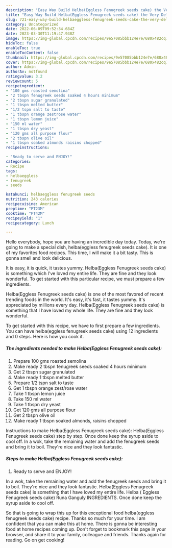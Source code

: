 ```yaml
---
description: "Easy Way Build Helba(Eggless Fenugreek seeds cake) the Very Delicious"
title: "Easy Way Build Helba(Eggless Fenugreek seeds cake) the Very Delicious"
slug: 721-easy-way-build-helbaeggless-fenugreek-seeds-cake-the-very-delicious
category: Uncategorized
date: 2022-06-09T09:52:34.684Z
date: 2023-03-30T11:19:47.948Z
image: https://img-global.cpcdn.com/recipes/9e57085bbb124e7e/680x482cq70/helbaeggless-fenugreek-seeds-cake-recipe-main-photo.jpg
hideToc: false
enableToc: true
enableTocContent: false
thumbnail: https://img-global.cpcdn.com/recipes/9e57085bbb124e7e/680x482cq70/helbaeggless-fenugreek-seeds-cake-recipe-main-photo.jpg
cover: https://img-global.cpcdn.com/recipes/9e57085bbb124e7e/680x482cq70/helbaeggless-fenugreek-seeds-cake-recipe-main-photo.jpg
author: Admin
authorAv: notfound
ratingvalue: 3.2
reviewcount: 5
recipeingredient:
- "100 gms roasted semolina"
- "2 tbspn fenugreek seeds soaked 4 hours minimum"
- "2 tbspn sugar granulated"
- "1 tbspn melted butter"
- "1/2 tspn salt to taste"
- "1 tbspn orange zestrose water"
- "1 tbspn lemon juice"
- "150 ml water"
- "1 tbspn dry yeast"
- "120 gms all purpose flour"
- "2 tbspn olive oil"
- "1 tbspn soaked almonds raisins chopped"
recipeinstructions:

- "Ready to serve and ENJOY!"
categories:
- Recipe
tags:
- helbaeggless
- fenugreek
- seeds

katakunci: helbaeggless fenugreek seeds 
nutrition: 243 calories
recipecuisine: American
preptime: "PT23M"
cooktime: "PT42M"
recipeyield: "1"
recipecategory: Lunch

---
```



Hello everybody, hope you are having an incredible day today. Today, we're going to make a special dish, helba(eggless fenugreek seeds cake). It is one of my favorites food recipes. This time, I will make it a bit tasty. This is gonna smell and look delicious.

It is easy, it is quick, it tastes yummy. Helba(Eggless Fenugreek seeds cake) is something which I&#39;ve loved my entire life. They are fine and they look wonderful. To get started with this particular recipe, we must prepare a few ingredients.

Helba(Eggless Fenugreek seeds cake) is one of the most favored of recent trending foods in the world. It's easy, it's fast, it tastes yummy. It's appreciated by millions every day. Helba(Eggless Fenugreek seeds cake) is something that I have loved my whole life. They are fine and they look wonderful.


To get started with this recipe, we have to first prepare a few ingredients. You can have helba(eggless fenugreek seeds cake) using 12 ingredients and 0 steps. Here is how you cook it.

<!--inarticleads1-->

##### The ingredients needed to make Helba(Eggless Fenugreek seeds cake):

1. Prepare 100 gms roasted semolina
1. Make ready 2 tbspn fenugreek seeds soaked 4 hours minimum
1. Get 2 tbspn sugar granulated
1. Make ready 1 tbspn melted butter
1. Prepare 1/2 tspn salt to taste
1. Get 1 tbspn orange zest/rose water
1. Take 1 tbspn lemon juice
1. Take 150 ml water
1. Take 1 tbspn dry yeast
1. Get 120 gms all purpose flour
1. Get 2 tbspn olive oil
1. Make ready 1 tbspn soaked almonds, raisins chopped


Instructions to make Helba(Eggless Fenugreek seeds cake): Helba(Eggless Fenugreek seeds cake) step by step. Once done keep the syrup aside to cool off. In a wok, take the remaining water and add the fenugreek seeds and bring it to boil. They&#39;re nice and they look fantastic. 

<!--inarticleads2-->

##### Steps to make Helba(Eggless Fenugreek seeds cake):


1. Ready to serve and ENJOY!

In a wok, take the remaining water and add the fenugreek seeds and bring it to boil. They&#39;re nice and they look fantastic. Helba(Eggless Fenugreek seeds cake) is something that I have loved my entire life. Helba ( Eggless Fenugreek seeds cake) Runa Ganguly INGREDIENTS. Once done keep the syrup aside to cool off. 

So that is going to wrap this up for this exceptional food helba(eggless fenugreek seeds cake) recipe. Thanks so much for your time. I am confident that you can make this at home. There is gonna be interesting food at home recipes coming up. Don't forget to bookmark this page in your browser, and share it to your family, colleague and friends. Thanks again for reading. Go on get cooking!
